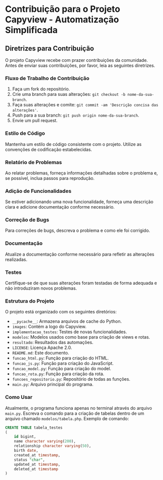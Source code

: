 # Contribuição para o Projeto Capyview - Automatização Simplificada

## Diretrizes para Contribuição

O projeto Capyview recebe com prazer contribuições da comunidade. Antes de enviar suas contribuições, por favor, leia as seguintes diretrizes.

### Fluxo de Trabalho de Contribuição

1. Faça um fork do repositório.
2. Crie uma branch para suas alterações: `git checkout -b nome-da-sua-branch`.
3. Faça suas alterações e comite: `git commit -am 'Descrição concisa das alterações'`.
4. Push para a sua branch: `git push origin nome-da-sua-branch`.
5. Envie um pull request.

### Estilo de Código

Mantenha um estilo de código consistente com o projeto. Utilize as convenções de codificação estabelecidas.

### Relatório de Problemas

Ao relatar problemas, forneça informações detalhadas sobre o problema e, se possível, inclua passos para reprodução.

### Adição de Funcionalidades

Se estiver adicionando uma nova funcionalidade, forneça uma descrição clara e adicione documentação conforme necessário.

### Correção de Bugs

Para correções de bugs, descreva o problema e como ele foi corrigido.

### Documentação

Atualize a documentação conforme necessário para refletir as alterações realizadas.

### Testes

Certifique-se de que suas alterações foram testadas de forma adequada e não introduziram novos problemas.

### Estrutura do Projeto

O projeto está organizado com os seguintes diretórios:

- `__pycache__`: Armazena arquivos de cache do Python.
- `images`: Contém a logo do Capyview.
- `implementacao_testes`: Testes de novas funcionalidades.
- `modelos`: Modelos usados como base para criação de views e rotas.
- `resultado`: Resultados das automações.
- `LICENSE`: Licença Apache 2.0.
- `README.md`: Este documento.
- `funcao_html.py`: Função para criação do HTML.
- `funcao_js.py`: Função para criação do JavaScript.
- `funcao_model.py`: Função para criação do model.
- `funcao_rota.py`: Função para criação da rota.
- `funcoes_repositorio.py`: Repositório de todas as funções.
- `main.py`: Arquivo principal do programa.

### Como Usar

Atualmente, o programa funciona apenas no terminal através do arquivo `main.py`. Escreva o comando para a criação de tabelas dentro de um arquivo chamado `modelos/tabela.php`. Exemplo de comando:

```sql
CREATE TABLE tabela_testes
(
    id bigint,
    name character varying(200),
    relationship character varying(50),
    birth date,
    created_at timestamp,
    status "char",
    updated_at timestamp,
    deleted_at timestamp
)
